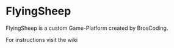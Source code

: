 # FlyingSheep
FlyingSheep is a custom Game-Platform created by BrosCoding.

For instructions visit the wiki
